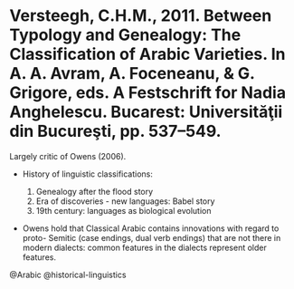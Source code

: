 # Versteegh, C.H.M., 2011. Between Typology and Genealogy: The Classification of Arabic Varieties. In A. A. Avram, A. Foceneanu, & G. Grigore, eds. A Festschrift for Nadia Anghelescu. Bucarest: Universităţii din Bucureşti, pp. 537–549.

Largely critic of Owens (2006).

- History of linguistic classifications:
  1. Genealogy after the flood story
  2. Era of discoveries - new languages: Babel story
  3. 19th century: languages as biological evolution

- Owens hold that Classical Arabic contains innovations with regard to proto- Semitic (case endings, dual verb endings) that are not there in modern dialects: common features in the dialects represent older features.

@Arabic
@historical-linguistics
